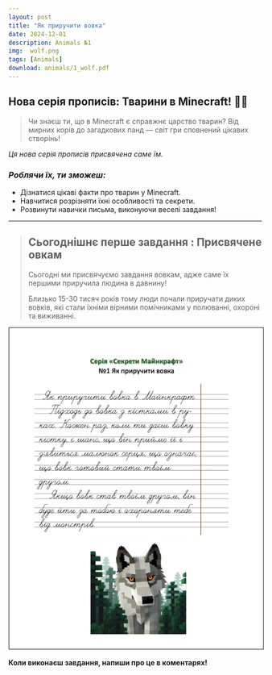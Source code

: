 ```yaml
---
layout: post
title: "Як приручити вовка"
date: 2024-12-01
description: Animals №1 
img:  wolf.png
tags: [Animals]
download: animals/1_wolf.pdf
---
```


## Нова серія прописів: Тварини в Minecraft! 🐾✨

> Чи знаєш ти, що в Minecraft є справжнє царство тварин? Від мирних корів до загадкових панд — світ гри сповнений цікавих створінь!

_Ця нова серія прописів присвячена саме їм._

### _Роблячи їх, ти зможеш:_

- Дізнатися цікаві факти про тварин у Minecraft.
- Навчитися розрізняти їхні особливості та секрети.
- Розвинути навички письма, виконуючи веселі завдання!


[//]: @ (Сьогоднішнє перше завдання присвячене вовкам 🐺, адже саме їх першими приручила людина в давнину.)

[//]: # (Це сталося приблизно 15-30 тисяч років тому, коли люди почали приручати диких вовків для допомоги у полюванні, охороні та спільному виживанні.)

---

> ## Сьогоднішнє перше завдання : **Присвячене овкам** 
>
> Сьогодні ми присвячуємо завдання вовкам, адже саме їх першими приручила людина в давнину!  
>
> Близько 15-30 тисяч років тому люди почали приручати диких вовків, які стали їхніми вірними помічниками у полюванні, охороні та виживанні.  



 <img src= "/assets/img/1_wolffull.png" alt="Прописи №2 Завдання" style="border: 2px solid grey;">

 **Коли виконаєш завдання, напиши про це в коментарях!**  
